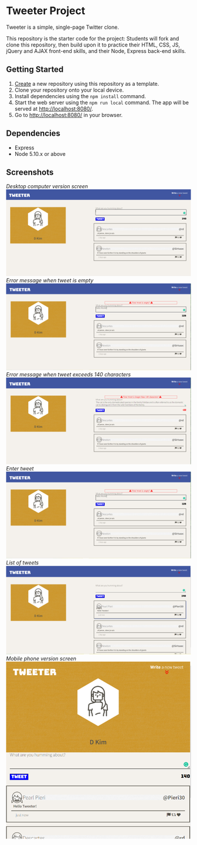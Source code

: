 # Tweeter Project

Tweeter is a simple, single-page Twitter clone.

This repository is the starter code for the project: Students will fork and clone this repository, then build upon it to practice their HTML, CSS, JS, jQuery and AJAX front-end skills, and their Node, Express back-end skills.

## Getting Started

1. [Create](https://docs.github.com/en/repositories/creating-and-managing-repositories/creating-a-repository-from-a-template) a new repository using this repository as a template.
2. Clone your repository onto your local device.
3. Install dependencies using the `npm install` command.
3. Start the web server using the `npm run local` command. The app will be served at <http://localhost:8080/>.
4. Go to <http://localhost:8080/> in your browser.

## Dependencies

- Express
- Node 5.10.x or above

## Screenshots
*Desktop computer version screen*
!["Screenshot"](https://github.com/mkim245/tweeterByMK/blob/master/public/screetshots/initialPage.PNG?raw=true)
*Error message when tweet is empty*
!["Screenshot"](https://github.com/mkim245/tweeterByMK/blob/master/public/screetshots/writeTweet.PNG?raw=true)
*Error message when tweet exceeds 140 characters*
!["Screenshott"](https://github.com/mkim245/tweeterByMK/blob/master/public/screetshots/overWordLimitTweet.PNG?raw=true)
*Enter tweet*
!["Screenshot"](https://github.com/mkim245/tweeterByMK/blob/master/public/screetshots/writeTweet.PNG?raw=true)
*List of tweets*
!["Screenshot"](https://github.com/mkim245/tweeterByMK/blob/master/public/screetshots/recordTweet.PNG?raw=true)
*Mobile phone version screen*
!["Screenshot"](https://github.com/mkim245/tweeterByMK/blob/master/public/screetshots/mobileSize.PNG?raw=true)


